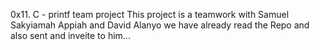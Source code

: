 0x11. C - printf team project
This project is a teamwork with Samuel Sakyiamah Appiah and David Alanyo
we have already read the Repo and also sent and inveite to  him...
